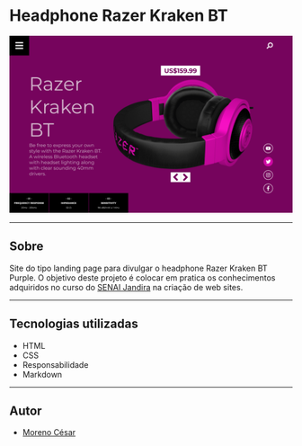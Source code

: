 # Headphone Razer Kraken BT

![](./img/DESKTOP.png)

---
## Sobre
Site do tipo landing page para divulgar o headphone Razer Kraken BT Purple. O objetivo deste projeto é colocar em pratica os conhecimentos adquiridos no curso do [SENAI Jandira](https://jandira.sp.senai.br/) na criação de web sites.

---
## Tecnologias utilizadas
- HTML
- CSS
- Responsabilidade
- Markdown

---
## Autor
- [Moreno César](https://github.com/Moreno1304)